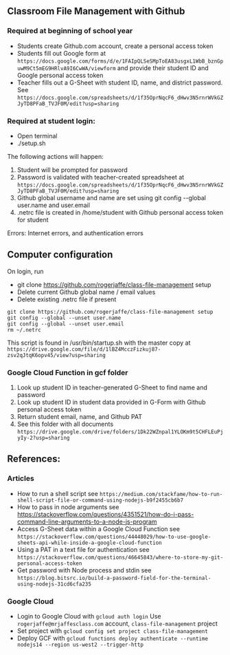## Classroom File Management with Github

### Required at beginning of school year

* Students create Github.com account, create a personal access token
* Students fill out Google form at `https://docs.google.com/forms/d/e/1FAIpQLSeSMpToEA83usgxL1WbB_bznGpuwM9Ct5mEG9HRlvA9I6CwWA/viewform` and provide their student ID and Google personal access token
* Teacher fills out a G-Sheet with student ID, name, and district password. See `https://docs.google.com/spreadsheets/d/1f35OprNqcF6_dHwv3N5rnrWVkGZJyTD8PFaB_TVJF0M/edit?usp=sharing` 

### Required at student login:

* Open terminal
* ./setup.sh <studentId>

The following actions will happen:

1. Student will be prompted for password
2. Password is validated with teacher-created spreadsheet at `https://docs.google.com/spreadsheets/d/1f35OprNqcF6_dHwv3N5rnrWVkGZJyTD8PFaB_TVJF0M/edit?usp=sharing`
3. Github global username and name are set using git config --global user.name and user.email
4. .netrc file is created in /home/student with Github personal access token for student

Errors: Internet errors, and authentication errors

## Computer configuration

On login, run 

* git clone https://github.com/rogerjaffe/class-file-management setup
* Delete current Github global name / email values
* Delete existing .netrc file if present

```
git clone https://github.com/rogerjaffe/class-file-management setup
git config --global --unset user.name
git config --global --unset user.email
rm ~/.netrc
```

This script is found in /usr/bin/startup.sh with the master copy at `https://drive.google.com/file/d/1lBZ4McczFizkuj87-zsv2qJtqK6opv45/view?usp=sharing`

### Google Cloud Function in gcf folder

1. Look up student ID in teacher-generated G-Sheet to find name and password
2. Look up student ID in student data provided in G-Form with Github personal access token
3. Return student email, name, and Github PAT
4. See this folder with all documents `https://drive.google.com/drive/folders/1Dk22WZnpal1YLOKm9t5CHFLEuPjyIy-2?usp=sharing`

## References:

### Articles
* How to run a shell script see `https://medium.com/stackfame/how-to-run-shell-script-file-or-command-using-nodejs-b9f2455cb6b7`
* How to pass in node arguments see https://stackoverflow.com/questions/4351521/how-do-i-pass-command-line-arguments-to-a-node-js-program
* Access G-Sheet data within a Google Cloud Function see `https://stackoverflow.com/questions/44448029/how-to-use-google-sheets-api-while-inside-a-google-cloud-function`
* Using a PAT in a text file for authentication see `https://stackoverflow.com/questions/46645843/where-to-store-my-git-personal-access-token`
* Get password with Node process and stdin see `https://blog.bitsrc.io/build-a-password-field-for-the-terminal-using-nodejs-31cd6cfa235`
  
### Google Cloud
* Login to Google Cloud with `gcloud auth login`  Use `rogerjaffe@mrjaffesclass.com` account, `class-file-management` project
* Set project with `gcloud config set project class-file-management`
* Deploy GCF with `gcloud functions deploy authenticate --runtime nodejs14 --region us-west2 --trigger-http`

